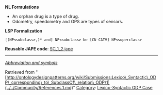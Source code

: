 __NL Formulations__



* An orphan drug is a type of drug.
* Odometry, speedometry and GPS are types of sensors.


  

__LSP Formalization__




```
[(NP<subclass>,)* and] NP<subclass> be [CN-CATV] NP<superclass>

```

__Reusable JAPE code__: [SC\_1\_2.jape](../../images/c/c1/SC_1_2.jape "SC 1 2.jape")





---


_[Abbreviation and symbols](../../Community/LSPSymbols.md "Community:LSPSymbols")_





Retrieved from "[http://ontologydesignpatterns.org/wiki/Submissions:Lexico\_Syntactic\_ODP\_corresponding\_to\_SubclassOf\_relation\_ODP/1](../../Community/References.1.md)"
 [Category](http://ontologydesignpatterns.org/wiki/Special:Categories "Special:Categories"): [Lexico-Syntactic ODP Case](../../Category/Lexico-Syntactic_ODP_Case.md "Category:Lexico-Syntactic ODP Case")